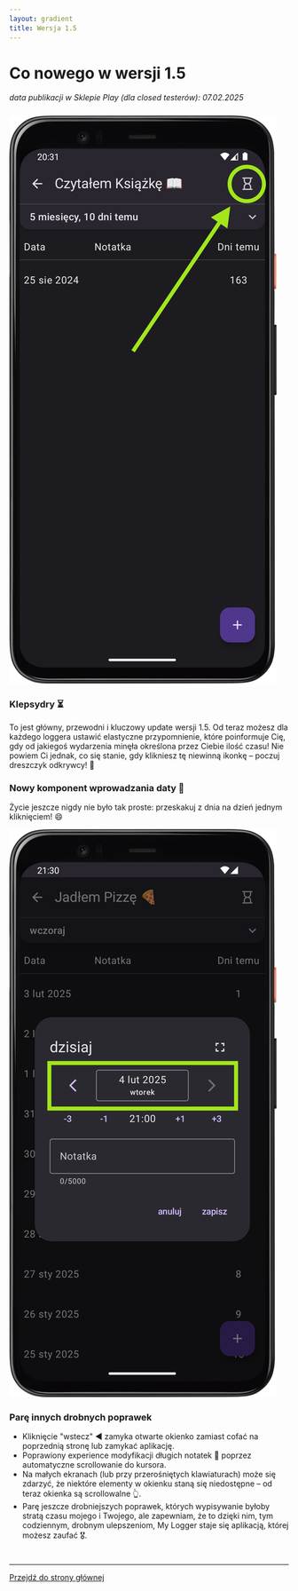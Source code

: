 ```yaml
---
layout: gradient
title: Wersja 1.5
---
```

# Co nowego w wersji 1.5

*data publikacji w Sklepie Play (dla closed testerów):  07.02.2025*

<div style="height: 10px;" class="mobile-hidden"></div>

<div class="side-by-side-reverse">
    <img src="../img/features/1.5/hourglass.png" alt="screenshot" class="app-screenshot-left">
    <div class="app-screenshot-description">
        <h3>Klepsydry ⏳</h3>
        <p>To jest główny, przewodni i kluczowy update wersji 1.5. Od teraz możesz dla każdego loggera ustawić elastyczne przypomnienie, które poinformuje Cię, gdy od jakiegoś wydarzenia minęła określona przez Ciebie ilość czasu! Nie powiem Ci jednak, co się stanie, gdy klikniesz tę niewinną ikonkę – poczuj dreszczyk odkrywcy! 🤠</p>
    </div>
</div>

<div class="side-by-side">
    <div class="app-screenshot-description">
        <h3>Nowy komponent wprowadzania daty 📆</h3>
        <p>Życie jeszcze nigdy nie było tak proste: przeskakuj z dnia na dzień jednym kliknięciem! 😄</p>
    </div>
    <img src="../img/features/1.5/new-date-input.png" alt="screenshot" class="app-screenshot-right">
</div>

### Parę innych drobnych poprawek
- Kliknięcie "wstecz" ◀️ zamyka otwarte okienko zamiast cofać na poprzednią stronę lub zamykać aplikację.
- Poprawiony experience modyfikacji długich notatek 📜 poprzez automatyczne scrollowanie do kursora.
- Na małych ekranach (lub przy przerośniętych klawiaturach) może się zdarzyć, że niektóre elementy w okienku staną się niedostępne – od teraz okienka są scrollowalne 👆.
- Parę jeszcze drobniejszych poprawek, których wypisywanie byłoby stratą czasu mojego i Twojego, ale zapewniam, że to dzięki nim, tym codziennym, drobnym ulepszeniom, My Logger staje się aplikacją, której możesz zaufać 🎖️.

<div style="height: 10px;"></div>

---
<a href="/">Przejdź do strony głównej</a>